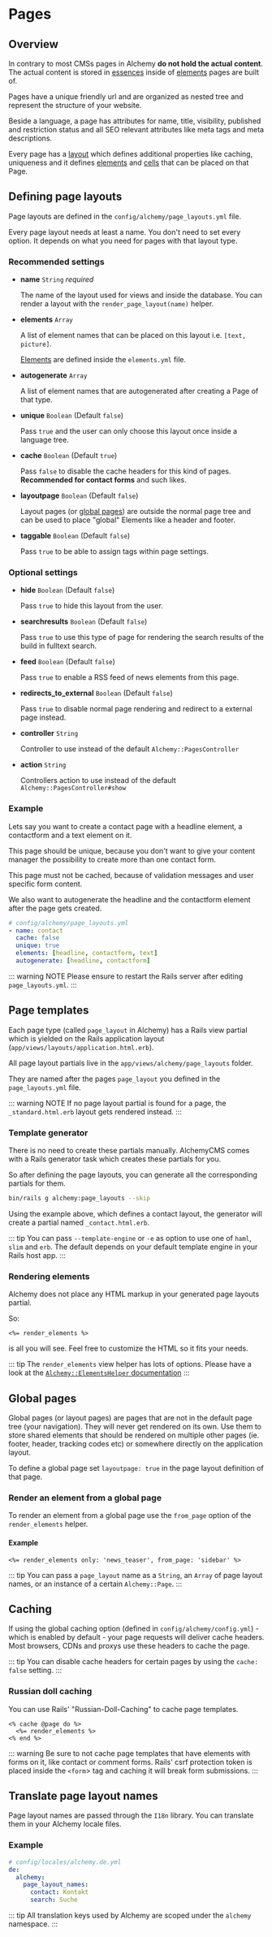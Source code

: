 # Pages

## Overview

In contrary to most CMSs pages in Alchemy **do not hold the actual content**. The actual content is stored in [essences](essences.html) inside of [elements](/elements.html) pages are built of.

Pages have a unique friendly url and are organized as nested tree and represent the structure of your website.

Beside a language, a page has attributes for name, title, visibility, published and restriction status and all SEO relevant attributes like meta tags and meta descriptions.

Every page has a [layout](#defining-page-layouts) which defines additional properties like caching, uniqueness and it defines [elements](elements.html) and [cells](cells.html) that can be placed on that Page.

## Defining page layouts

Page layouts are defined in the `config/alchemy/page_layouts.yml` file.

Every page layout needs at least a name. You don't need to set every option. It depends on what you need for pages with that layout type.

### Recommended settings

* **name** `String` *required*

  The name of the layout used for views and inside the database. You can render a layout with the `render_page_layout(name)` helper.

* **elements** `Array`

  A list of element names that can be placed on this layout i.e. `[text, picture]`.

  [Elements](elements.html) are defined inside the `elements.yml` file.

* **autogenerate** `Array`

  A list of element names that are autogenerated after creating a Page of that type.

* **unique** `Boolean` (Default `false`)

  Pass `true` and the user can only choose this layout once inside a language tree.

* **cache** `Boolean` (Default `true`)

  Pass `false` to disable the cache headers for this kind of pages. **Recommended for contact forms** and such likes.

* **layoutpage** `Boolean` (Default `false`)

  Layout pages (or [global pages](#global-pages)) are outside the normal page tree and can be used to place "global" Elements like a header and footer.

* **taggable** `Boolean` (Default `false`)

  Pass `true` to be able to assign tags within page settings.

### Optional settings

* **hide** `Boolean` (Default `false`)

  Pass `true` to hide this layout from the user.

* **searchresults** `Boolean` (Default `false`)

  Pass `true` to use this type of page for rendering the search results of the build in fulltext search.

* **feed** `Boolean` (Default `false`)

  Pass `true` to enable a RSS feed of news elements from this page.

* **redirects_to_external** `Boolean` (Default `false`)

  Pass `true` to disable normal page rendering and redirect to a external page instead.

* **controller** `String`

  Controller to use instead of the default `Alchemy::PagesController`

* **action** `String`

  Controllers action to use instead of the default `Alchemy::PagesController#show`

### Example

Lets say you want to create a contact page with a headline element, a contactform and a text element on it.

This page should be unique, because you don't want to give your content manager the possibility to create more than one contact form.

This page must not be cached, because of validation messages and user specific form content.

We also want to autogenerate the headline and the contactform element after the page gets created.

~~~ yaml
# config/alchemy/page_layouts.yml
- name: contact
  cache: false
  unique: true
  elements: [headline, contactform, text]
  autogenerate: [headline, contactform]
~~~

::: warning NOTE
Please ensure to restart the Rails server after editing `page_layouts.yml`.
:::

## Page templates

Each page type (called `page_layout` in Alchemy) has a Rails view partial which is yielded on the Rails application layout (`app/views/layouts/application.html.erb`).

All page layout partials live in the `app/views/alchemy/page_layouts` folder.

They are named after the pages `page_layout` you defined in the `page_layouts.yml` file.

::: warning NOTE
If no page layout partial is found for a page, the `_standard.html.erb` layout gets rendered instead.
:::

### Template generator

There is no need to create these partials manually. AlchemyCMS comes with a Rails generator task which creates these partials for you.

So after defining the page layouts, you can generate all the corresponding partials for them.

~~~ bash
bin/rails g alchemy:page_layouts --skip
~~~

Using the example above, which defines a contact layout, the generator will create a partial named `_contact.html.erb`.

::: tip
You can pass `--template-engine` or `-e` as option to use one of `haml`, `slim` and `erb`. The default depends on your default template engine in your Rails host app.
:::

### Rendering elements

Alchemy does not place any HTML markup in your generated page layouts partial.

So:

~~~ erb
<%= render_elements %>
~~~

is all you will see. Feel free to customize the HTML so it fits your needs.

::: tip
The `render_elements` view helper has lots of options. Please have a look at the [`Alchemy::ElementsHelper` documentation](https://www.rubydoc.info/github/AlchemyCMS/alchemy_cms/Alchemy/ElementsHelper#render_elements-instance_method)
:::

## Global pages

Global pages (or layout pages) are pages that are not in the default page tree (your navigation). They will never get rendered on its own. Use them to store shared elements that should be rendered on multiple other pages (ie. footer, header, tracking codes etc) or somewhere directly on the application layout.

To define a global page set `layoutpage: true` in the page layout definition of that page.

### Render an element from a global page

To render an element from a global page use the `from_page` option of the `render_elements` helper.

#### Example

~~~ erb
<%= render_elements only: 'news_teaser', from_page: 'sidebar' %>
~~~

::: tip
You can pass a `page_layout` name as a `String`, an `Array` of page layout names, or an instance of a certain `Alchemy::Page`.
:::

## Caching

If using the global caching option (defined in `config/alchemy/config.yml`) - which is enabled by default - your page requests will deliver cache headers. Most browsers, CDNs and proxys use these headers to cache the page.

::: tip
You can disable cache headers for certain pages by using the `cache: false` setting.
:::

### Russian doll caching

You can use Rails' "Russian-Doll-Caching" to cache page templates.

```erb
<% cache @page do %>
  <%= render_elements %>
<% end %>
```

::: warning
Be sure to not cache page templates that have elements with forms on it, like contact or comment forms. Rails' csrf protection token is placed inside the `<form`> tag and caching it will break form submissions.
:::

## Translate page layout names

Page layout names are passed through the `I18n` library.
You can translate them in your Alchemy locale files.

### Example

~~~ yaml
# config/locales/alchemy.de.yml
de:
  alchemy:
    page_layout_names:
      contact: Kontakt
      search: Suche
~~~

::: tip
All translation keys used by Alchemy are scoped under the `alchemy` namespace.
:::
